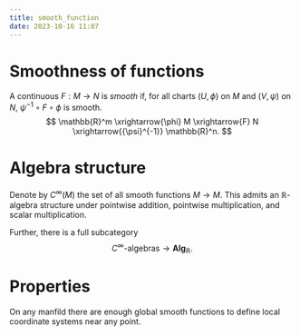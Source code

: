```yaml
---
title: smooth_function
date: 2023-10-16 11:07
---
```

# Smoothness of functions
A continuous $F:M\to N$ is *smooth* if, for all charts $(U,\phi)$
on $M$ and $(V,\psi)$ on $N$, ${\psi}^{-1}\circ F\circ\phi$ is smooth. 
$$
\mathbb{R}^m
\xrightarrow{\phi} M
\xrightarrow{F} N
\xrightarrow{{\psi}^{-1}}
\mathbb{R}^n.
$$

# Algebra structure
Denote by $C^\infty(M)$ the set of all smooth functions $M\to M$. This admits
an $\mathbb{R}$-algebra structure under pointwise addition, pointwise multiplication,
and scalar multiplication.

Further, there is a full subcategory
$$C^\infty\text{-algebras}\to\textbf{Alg}_\mathbb{R}.$$

# Properties
On any manfild  there are enough global smooth functions to define local
coordinate systems near any point.

